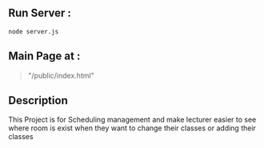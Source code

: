 ## Run Server : <br />
```
node server.js
```

## Main Page at : <br />
> "/public/index.html"

## Description <br />
This Project is for Scheduling management and make lecturer easier to see where room is exist when they want to change their classes or adding their classes
